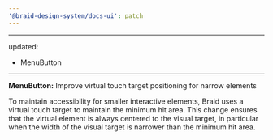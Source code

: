 ```yaml
---
'@braid-design-system/docs-ui': patch
---
```


---
updated:
  - MenuButton
---

**MenuButton:** Improve virtual touch target positioning for narrow elements

To maintain accessibility for smaller interactive elements, Braid uses a virtual touch target to maintain the minimum hit area.
This change ensures that the virtual element is always centered to the visual target, in particular when the width of the visual target is narrower than the minimum hit area.
